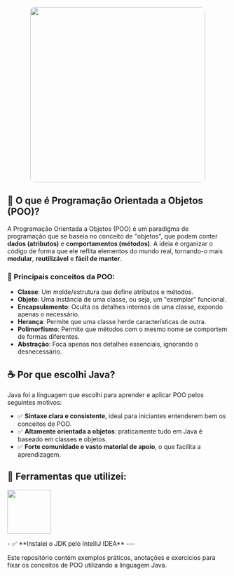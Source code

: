 <p align="center"><img src="https://www.vsit.in/vsit-admin/course_pic/java.png" width="400" style="border-radius: 10px;"></p>

## 🧠 O que é Programação Orientada a Objetos (POO)?

A Programação Orientada a Objetos (POO) é um paradigma de programação que se baseia no conceito de "objetos", que podem conter **dados (atributos)** e **comportamentos (métodos)**. A ideia é organizar o código de forma que ele reflita elementos do mundo real, tornando-o mais **modular**, **reutilizável** e **fácil de manter**.

### 🧩 Principais conceitos da POO:
- **Classe**: Um molde/estrutura que define atributos e métodos.
- **Objeto**: Uma instância de uma classe, ou seja, um "exemplar" funcional.
- **Encapsulamento**: Oculta os detalhes internos de uma classe, expondo apenas o necessário.
- **Herança**: Permite que uma classe herde características de outra.
- **Polimorfismo**: Permite que métodos com o mesmo nome se comportem de formas diferentes.
- **Abstração**: Foca apenas nos detalhes essenciais, ignorando o desnecessário.

## ☕ Por que escolhi Java?

Java foi a linguagem que escolhi para aprender e aplicar POO pelos seguintes motivos:

- ✅ **Sintaxe clara e consistente**, ideal para iniciantes entenderem bem os conceitos de POO.
- ✅ **Altamente orientada a objetos**: praticamente tudo em Java é baseado em classes e objetos.
- ✅ **Forte comunidade e vasto material de apoio**, o que facilita a aprendizagem.

## 🔧 Ferramentas que utilizei:
<p><a href="https://www.jetbrains.com/idea/download/?section=windows"><img src="https://blogs.powercode.id/wp-content/uploads/2023/02/intellij-IDEA.png" width="100"/></a></p>
- ✅ **Instalei o JDK pelo IntelliJ IDEA**
---


Este repositório contém exemplos práticos, anotações e exercícios para fixar os conceitos de POO utilizando a linguagem Java.
